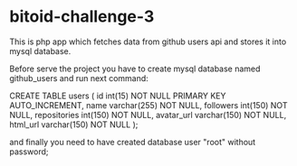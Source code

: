 # bitoid-challenge-3

This is php app which fetches data from github users api and stores it into mysql database.

Before serve the project you have to create mysql database named github_users and run next command:

CREATE TABLE users (
id int(15) NOT NULL PRIMARY KEY AUTO_INCREMENT,
name varchar(255) NOT NULL,
followers int(150) NOT NULL,
repositories int(150) NOT NULL,
avatar_url varchar(150) NOT NULL,
html_url varchar(150) NOT NULL
);

and finally you need to have created database user "root" without password;
